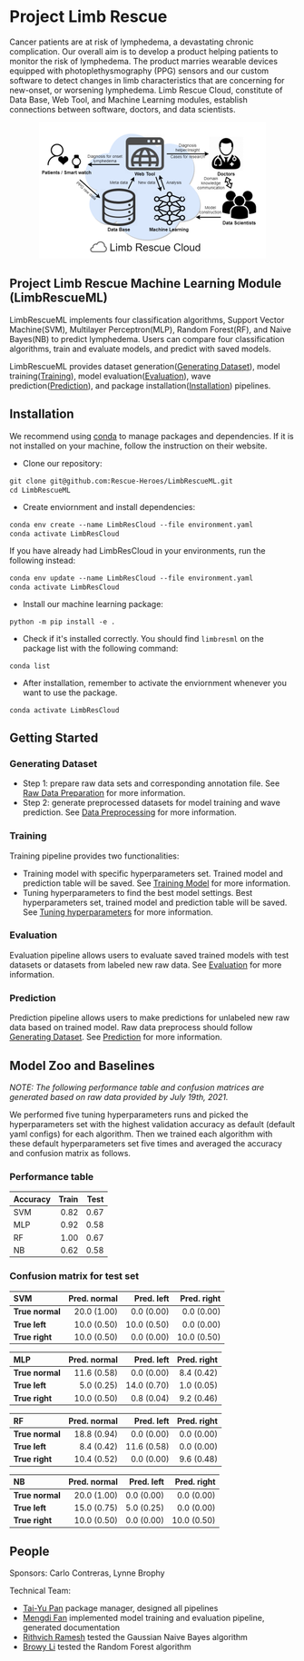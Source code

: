 # Project Limb Rescue
Cancer patients are at risk of lymphedema, a devastating chronic complication. Our overall aim is to develop a product helping patients to monitor the risk of lymphedema. The product marries wearable devices equipped with photoplethysmography (PPG) sensors and our custom software to detect changes in limb characteristics that are concerning for new-onset, or worsening lymphedema. 
Limb Rescue Cloud, constitute of Data Base, Web Tool, and Machine Learning modules, establish connections between software, doctors, and data scientists.
<p align="center"><img src="figures/PLR_context_diagram.png" width="400"></p>

## Project Limb Rescue Machine Learning Module (LimbRescueML)
LimbRescueML implements four classification algorithms, Support Vector Machine(SVM), Multilayer Perceptron(MLP), Random Forest(RF), and Naive Bayes(NB) to predict lymphedema. Users can compare four classification algorithms, train and evaluate models, and predict with saved models.

LimbRescueML provides dataset generation([Generating Dataset](https://github.com/Rescue-Heroes/LimbRescueML#getting-started)), model training([Training](https://github.com/Rescue-Heroes/LimbRescueML#training)), model evaluation([Evaluation](https://github.com/Rescue-Heroes/LimbRescueML/blob/main/docs/evaluation.md)), wave prediction([Prediction](https://github.com/Rescue-Heroes/LimbRescueML/blob/main/docs/prediction.md)), and package installation([Installation](https://github.com/Rescue-Heroes/LimbRescueML#installation)) pipelines.

## Installation
We recommend using [conda](https://docs.conda.io/projects/conda/en/latest/user-guide/install/index.html) to manage packages and dependencies. If it is not installed on your machine, follow the instruction on their website. 
- Clone our repository:
```
git clone git@github.com:Rescue-Heroes/LimbRescueML.git
cd LimbRescueML
```
- Create enviornment and install dependencies:
```
conda env create --name LimbResCloud --file environment.yaml
conda activate LimbResCloud
```
If you have already had LimbResCloud in your environments, run the following instead:
```
conda env update --name LimbResCloud --file environment.yaml
conda activate LimbResCloud
```
- Install our machine learning package:
```
python -m pip install -e .
```
- Check if it's installed correctly. You should find `limbresml` on the package list with the following command:
```
conda list
```
- After installation, remember to activate the enviornment whenever you want to use the package. 
```
conda activate LimbResCloud
```

## Getting Started
### Generating Dataset 
- Step 1: prepare raw data sets and corresponding annotation file. See [Raw Data Preparation](https://github.com/Rescue-Heroes/LimbRescueML/blob/main/docs/generating_dataset.md#raw-data-preparation) for more information.
- Step 2: generate preprocessed datasets for model training and wave prediction. See [Data Preprocessing](https://github.com/Rescue-Heroes/LimbRescueML/blob/main/docs/generating_dataset.md#data-preprocessing) for more information.

### Training
Training pipeline provides two functionalities:
- Training model with specific hyperparameters set. Trained model and prediction table will be saved. See [Training Model](https://github.com/Rescue-Heroes/LimbRescueML/blob/main/docs/training.md#training-model-with-hyperparameters-specified) for more information.
- Tuning hyperparameters to find the best model settings. Best hyperparameters set, trained model and prediction table will be saved. See [Tuning hyperparameters](https://github.com/Rescue-Heroes/LimbRescueML/blob/main/docs/training.md#tuning-hyperparameters-for-best-model-settings) for more information.

### Evaluation
Evaluation pipeline allows users to evaluate saved trained models with test datasets or datasets from labeled new raw data. See [Evaluation](https://github.com/Rescue-Heroes/LimbRescueML/blob/main/docs/evaluation.md) for more information.

### Prediction
Prediction pipeline allows users to make predictions for unlabeled new raw data based on trained model. Raw data preprocess should follow [Generating Dataset](https://github.com/Rescue-Heroes/LimbRescueML#getting-started). See [Prediction](https://github.com/Rescue-Heroes/LimbRescueML/blob/main/docs/prediction.md) for more information.

## Model Zoo and Baselines
_NOTE: The following performance table and confusion matrices are generated based on raw data provided by July 19th, 2021._

We performed five tuning hyperparameters runs and picked the hyperparameters set with the highest validation accuracy as default (default yaml configs) for each algorithm. Then we trained each algorithm with these default hyperparameters set five times and averaged the accuracy and confusion matrix as follows.

### Performance table
| Accuracy | Train | Test |
|:---|---:|---:|
| SVM | 0.82 | 0.67 |
| MLP | 0.92 | 0.58 |
| RF | 1.00 | 0.67 |
| NB | 0.62 | 0.58 |

### Confusion matrix for test set
| SVM | Pred. normal | Pred. left | Pred. right |
| :--- | ---: | ---: | ---: | 
| **True normal** | 20.0 (1.00) | 0.0 (0.00) | 0.0 (0.00) |
| **True left** | 10.0 (0.50) | 10.0 (0.50) | 0.0 (0.00) |
| **True right** | 10.0 (0.50) | 0.0 (0.00) | 10.0 (0.50) |

| MLP | Pred. normal | Pred. left | Pred. right |
| :--- | ---: | ---: | ---: | 
| **True normal** | 11.6 (0.58) | 0.0 (0.00) | 8.4 (0.42) |
| **True left** | 5.0 (0.25) | 14.0 (0.70) | 1.0 (0.05) |
| **True right** | 10.0 (0.50) | 0.8 (0.04) | 9.2 (0.46) |

| RF | Pred. normal | Pred. left | Pred. right |
| :--- | ---: | ---: | ---: |
| **True normal** | 18.8 (0.94) | 0.0 (0.00) | 0.0 (0.00) |
| **True left** | 8.4 (0.42) | 11.6 (0.58) | 0.0 (0.00) |
| **True right** | 10.4 (0.52) | 0.0 (0.00) | 9.6 (0.48) |

| NB | Pred. normal | Pred. left | Pred. right |
| :--- | ---: | ---: | ---: |
| **True normal** | 20.0 (1.00) | 0.0 (0.00) | 0.0 (0.00) |
| **True left** | 15.0 (0.75) | 5.0 (0.25) | 0.0 (0.00) |
| **True right** | 10.0 (0.50) | 0.0 (0.00) | 10.0 (0.50) |

## People
Sponsors: Carlo Contreras, Lynne Brophy

Technical Team: 
- [Tai-Yu Pan](https://github.com/tydpan) package manager, designed all pipelines
- [Mengdi Fan](https://github.com/mengdifan) implemented model training and evaluation pipeline, generated documentation
- [Rithvich Ramesh](https://github.com/rithvichramesh) tested the Gaussian Naive Bayes algorithm
- [Browy Li](https://github.com/BrowyLi) tested the Random Forest algorithm


